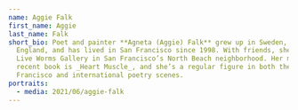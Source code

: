 ```yaml
---
name: Aggie Falk
first_name: Aggie
last_name: Falk
short_bio: Poet and painter **Agneta (Aggie) Falk** grew up in Sweden, moved to
  England, and has lived in San Francisco since 1998. With friends, she directs
  Live Worms Gallery in San Francisco’s North Beach neighborhood. Her most
  recent book is _Heart Muscle_, and she’s a regular figure in both the San
  Francisco and international poetry scenes.
portraits:
  - media: 2021/06/aggie-falk
---
```


